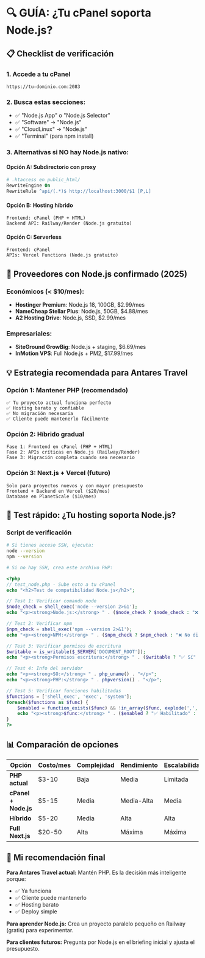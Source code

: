 # 🔍 GUÍA: ¿Tu cPanel soporta Node.js?

## 📋 Checklist de verificación

### 1. **Accede a tu cPanel**
```
https://tu-dominio.com:2083
```

### 2. **Busca estas secciones:**
- ✅ "Node.js App" o "Node.js Selector"
- ✅ "Software" → "Node.js"  
- ✅ "CloudLinux" → "Node.js"
- ✅ "Terminal" (para npm install)

### 3. **Alternativas si NO hay Node.js nativo:**

#### **Opción A: Subdirectorio con proxy**
```apache
# .htaccess en public_html/
RewriteEngine On
RewriteRule ^api/(.*)$ http://localhost:3000/$1 [P,L]
```

#### **Opción B: Hosting híbrido**
```
Frontend: cPanel (PHP + HTML)
Backend API: Railway/Render (Node.js gratuito)
```

#### **Opción C: Serverless**
```
Frontend: cPanel 
APIs: Vercel Functions (Node.js gratuito)
```

## 🚀 Proveedores con Node.js confirmado (2025)

### **Económicos (< $10/mes):**
- **Hostinger Premium**: Node.js 18, 100GB, $2.99/mes
- **NameCheap Stellar Plus**: Node.js, 50GB, $4.88/mes  
- **A2 Hosting Drive**: Node.js, SSD, $2.99/mes

### **Empresariales:**
- **SiteGround GrowBig**: Node.js + staging, $6.69/mes
- **InMotion VPS**: Full Node.js + PM2, $17.99/mes

## 💡 Estrategia recomendada para Antares Travel

### **Opción 1: Mantener PHP (recomendado)**
```
✅ Tu proyecto actual funciona perfecto
✅ Hosting barato y confiable  
✅ No migración necesaria
✅ Cliente puede mantenerlo fácilmente
```

### **Opción 2: Híbrido gradual**
```
Fase 1: Frontend en cPanel (PHP + HTML)
Fase 2: APIs críticas en Node.js (Railway/Render)
Fase 3: Migración completa cuando sea necesario
```

### **Opción 3: Next.js + Vercel (futuro)**
```
Solo para proyectos nuevos y con mayor presupuesto
Frontend + Backend en Vercel ($20/mes)
Database en PlanetScale ($10/mes)
```

## 🔧 Test rápido: ¿Tu hosting soporta Node.js?

### **Script de verificación**
```bash
# Si tienes acceso SSH, ejecuta:
node --version
npm --version

# Si no hay SSH, crea este archivo PHP:
```

```php
<?php
// test_node.php - Sube esto a tu cPanel
echo "<h2>Test de compatibilidad Node.js</h2>";

// Test 1: Verificar comando node
$node_check = shell_exec('node --version 2>&1');
echo "<p><strong>Node.js:</strong> " . ($node_check ? $node_check : "❌ No disponible") . "</p>";

// Test 2: Verificar npm
$npm_check = shell_exec('npm --version 2>&1');  
echo "<p><strong>NPM:</strong> " . ($npm_check ? $npm_check : "❌ No disponible") . "</p>";

// Test 3: Verificar permisos de escritura
$writable = is_writable($_SERVER['DOCUMENT_ROOT']);
echo "<p><strong>Permisos escritura:</strong> " . ($writable ? "✅ Sí" : "❌ No") . "</p>";

// Test 4: Info del servidor
echo "<p><strong>SO:</strong> " . php_uname() . "</p>";
echo "<p><strong>PHP:</strong> " . phpversion() . "</p>";

// Test 5: Verificar funciones habilitadas
$functions = ['shell_exec', 'exec', 'system'];
foreach($functions as $func) {
    $enabled = function_exists($func) && !in_array($func, explode(',', ini_get('disable_functions')));
    echo "<p><strong>$func:</strong> " . ($enabled ? "✅ Habilitado" : "❌ Deshabilitado") . "</p>";
}
?>
```

## 📊 Comparación de opciones

| Opción | Costo/mes | Complejidad | Rendimiento | Escalabilidad |
|--------|-----------|-------------|-------------|---------------|
| **PHP actual** | $3-10 | Baja | Media | Limitada |
| **cPanel + Node.js** | $5-15 | Media | Media-Alta | Media |
| **Híbrido** | $5-20 | Media | Alta | Alta |
| **Full Next.js** | $20-50 | Alta | Máxima | Máxima |

## 🎯 Mi recomendación final

**Para Antares Travel actual:**
Mantén PHP. Es la decisión más inteligente porque:
- ✅ Ya funciona
- ✅ Cliente puede mantenerlo  
- ✅ Hosting barato
- ✅ Deploy simple

**Para aprender Node.js:**
Crea un proyecto paralelo pequeño en Railway (gratis) para experimentar.

**Para clientes futuros:**
Pregunta por Node.js en el briefing inicial y ajusta el presupuesto.
